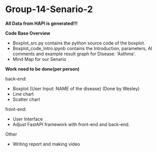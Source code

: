# Group-14-Senario-2

**All Data from HAPI is generated!!!**

**Code Base Overview**
- Boxplot_src.py contains the python source code of the boxplot.
- Boxplot_code_Intro.ipynb contains the Introduction, parameters, AI comments and example result graph for Disease: 'Asthma'.
- Mind Map for our Senario

**Work need to be done(per person)**

 back-end:
  - Boxplot (User Input: NAME of the disease) (Done by Wesley) 
  - Line chart
  - Scatter chart

 front-end:
  - User Interface
  - Adjust FastAPI framework with front-end and back-end.

 Other
  - Writing report and making video

